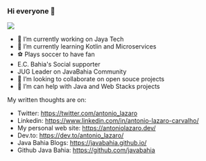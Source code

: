 ### Hi everyone 👋

![](img/Antonio.jpg)

- 🔭 I’m currently working on Jaya Tech
- 🌱 I’m currently learning Kotlin and Microservices
- :soccer: Plays soccer to have fan
- E.C. Bahia's Social supporter
- JUG Leader on JavaBahia Community
- 👯 I’m looking to collaborate on open souce projects
- 🤔 I’m can help with Java and Web Stacks projects

My written thoughts are on:
- Twitter: https://twitter.com/antonio_lazaro
- Linkedin: https://www.linkedin.com/in/antonio-lazaro-carvalho/
- My personal web site: https://antoniolazaro.dev/
- Dev.to: https://dev.to/antonio_lazaro/
- Java Bahia Blogs: https://javabahia.github.io/
- Github Java Bahia: https://github.com/javabahia

